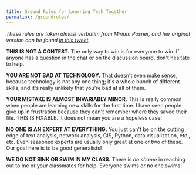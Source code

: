 ```yaml
---
title: Ground Rules for Learning Tech Together
permalink: /groundrules/
---
```


*These rules are taken almost verbatim from Miriam Posner, and her original version can be found [in this tweet](https://twitter.com/miriamkp/status/1349095892700205057).*

**THIS IS NOT A CONTEST.** The only way to win is for everyone to win. If anyone has a question in the chat or on the discussion board, don't hesitate to help.

**YOU ARE NOT BAD AT TECHNOLOGY.** That doesn't even make sense, because technology is not any one thing; it's a whole bunch of different skills, and it's really unlikely that you're bad at all of them.

**YOUR MISTAKE IS ALMOST INVARIABLY MINOR.** This is really common when people are learning new skills for the first time. I have seen people give up in frustration because they can't remember where they saved their file. THIS IS FIXABLE. It does not mean you are a hopeless case!

**NO ONE IS AN EXPERT AT EVERYTHING.** You just can't be on the cutting edge of text analysis, network analysis, GIS, Python, data visualization, etc., etc. Even seasoned experts are usually only great at one or two of these. Our goal here is to be good generalists!

**WE DO NOT SINK OR SWIM IN MY CLASS.** There is *no shame* in reaching out to me or your classmates for help. Everyone swims or no one swims! 
